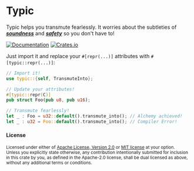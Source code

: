 # Typic
Typic helps you transmute fearlessly. It worries about the subtleties of
***[soundness]*** and ***[safety]*** so you don't have to!

[![Documentation](https://docs.rs/typic/badge.svg)](https://docs.rs/typic/)
[![Crates.io](https://img.shields.io/crates/v/typic.svg)](https://crates.io/crates/typic/0.1.0)

Just import it and replace your `#[repr(...)]` attributes with `#[typic::repr(...)]`:
```rust
// Import it!
use typic::{self, TransmuteInto};

// Update your attributes!
#[typic::repr(C)]
pub struct Foo(pub u8, pub u16);

// Transmute fearlessly!
let _ : Foo = u32::default().transmute_into(); // Alchemy achieved!
let _ : u32 = Foo::default().transmute_into(); // Compiler Error!
```

[soundness]: https://docs.rs/typic/latest/typic/transmute/unsafe_transmutation
[safety]: https://docs.rs/typic/latest/typic/safe/

#### License

<sup>
Licensed under either of <a href="LICENSE-APACHE">Apache License, Version
2.0</a> or <a href="LICENSE-MIT">MIT license</a> at your option.
</sup>

<br>

<sub>
Unless you explicitly state otherwise, any contribution intentionally submitted
for inclusion in this crate by you, as defined in the Apache-2.0 license, shall
be dual licensed as above, without any additional terms or conditions.
</sub>
